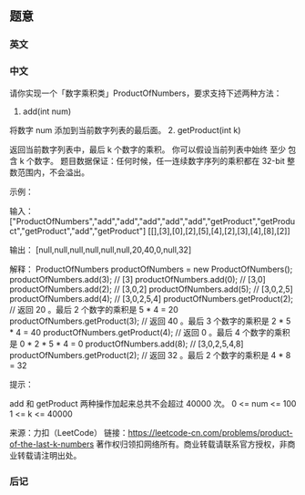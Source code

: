 ## 题意

### 英文

### 中文

请你实现一个「数字乘积类」ProductOfNumbers，要求支持下述两种方法：

1. add(int num)

将数字 num 添加到当前数字列表的最后面。
2. getProduct(int k)

返回当前数字列表中，最后 k 个数字的乘积。
你可以假设当前列表中始终 至少 包含 k 个数字。
题目数据保证：任何时候，任一连续数字序列的乘积都在 32-bit 整数范围内，不会溢出。

 

示例：

输入：
["ProductOfNumbers","add","add","add","add","add","getProduct","getProduct","getProduct","add","getProduct"]
[[],[3],[0],[2],[5],[4],[2],[3],[4],[8],[2]]

输出：
[null,null,null,null,null,null,20,40,0,null,32]

解释：
ProductOfNumbers productOfNumbers = new ProductOfNumbers();
productOfNumbers.add(3);        // [3]
productOfNumbers.add(0);        // [3,0]
productOfNumbers.add(2);        // [3,0,2]
productOfNumbers.add(5);        // [3,0,2,5]
productOfNumbers.add(4);        // [3,0,2,5,4]
productOfNumbers.getProduct(2); // 返回 20 。最后 2 个数字的乘积是 5 * 4 = 20
productOfNumbers.getProduct(3); // 返回 40 。最后 3 个数字的乘积是 2 * 5 * 4 = 40
productOfNumbers.getProduct(4); // 返回  0 。最后 4 个数字的乘积是 0 * 2 * 5 * 4 = 0
productOfNumbers.add(8);        // [3,0,2,5,4,8]
productOfNumbers.getProduct(2); // 返回 32 。最后 2 个数字的乘积是 4 * 8 = 32 


提示：

add 和 getProduct 两种操作加起来总共不会超过 40000 次。
0 <= num <= 100
1 <= k <= 40000

来源：力扣（LeetCode）
链接：https://leetcode-cn.com/problems/product-of-the-last-k-numbers
著作权归领扣网络所有。商业转载请联系官方授权，非商业转载请注明出处。

### 后记